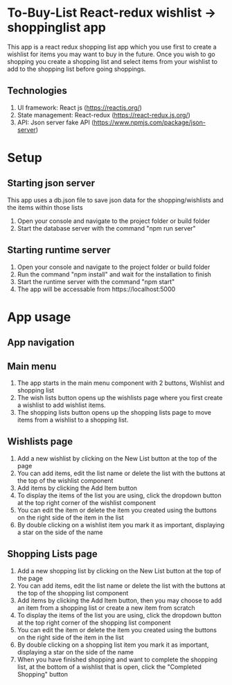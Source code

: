 # To-Buy-List React-redux wishlist -> shoppinglist app

This app is a react redux shopping list app which you use first to create a wishlist for items you may want to buy in the future. Once you wish to go shopping you create a shopping list and select items from your wishlist to add to the shopping list before going shoppings.

## Technologies

1) UI framework: React js (https://reactjs.org/)
2) State management: React-redux (https://react-redux.js.org/)
3) API: Json server fake API (https://www.npmjs.com/package/json-server)

# Setup

## Starting json server
This app uses a db.json file to save json data for the shopping/wishlists and the items within those lists
1) Open your console and navigate to the project folder or build folder
2) Start the database server with the command "npm run server"

## Starting runtime server
1) Open your console and navigate to the project folder or build folder
2) Run the command "npm install" and wait for the installation to finish
2) Start the runtime server with the command "npm start"
3) The app will be accessable from https://localhost:5000

# App usage

## App navigation

## Main menu

1) The app starts in the main menu component with 2 buttons, Wishlist and shopping list
2) The wish lists button opens up the wishlists page where you first create a wishlist to add wishlist items.
3) The shopping lists button opens up the shopping lists page to move items from a wishlist to a shopping list.

## Wishlists page

1) Add a new wishlist by clicking on the New List button at the top of the page
2) You can add items, edit the list name or delete the list with the buttons at the top of the wishlist component
3) Add items by clicking the Add Item button
4) To display the items of the list you are using, click the dropdown button at the top right corner of the wishlist component
5) You can edit the item or delete the item you created using the buttons on the right side of the item in the list
6) By double clicking on a wishlist item you mark it as important, displaying a star on the side of the name

## Shopping Lists page

1) Add a new shopping list by clicking on the New List button at the top of the page
2) You can add items, edit the list name or delete the list with the buttons at the top of the shopping list component
3) Add items by clicking the Add Item button, then you may choose to add an item from a shopping list or create a new item from scratch
4) To display the items of the list you are using, click the dropdown button at the top right corner of the shopping list component
5) You can edit the item or delete the item you created using the buttons on the right side of the item in the list
6) By double clicking on a shopping list item you mark it as important, displaying a star on the side of the name
7) When you have finished shopping and want to complete the shopping list, at the bottom of a wishlist that is open, click the "Completed Shopping" button